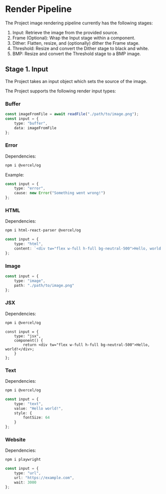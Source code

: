 # Render Pipeline

The Project image rendering pipeline currently has the following stages:

1. Input: Retrieve the image from the provided source.
2. Frame (Optional): Wrap the Input stage within a component.
3. Dither: Flatten, resize, and (optionally) dither the Frame stage.
4. Threshold: Resize and convert the Dither stage to black and white.
5. BMP: Resize and convert the Threshold stage to a BMP image.

## Stage 1. Input

The Project takes an input object which sets the source of the image.

The Project supports the following render input types:

### Buffer

```ts
const imageFromFile = await readFile("./path/to/image.png");
const input = {
    type: "buffer",
    data: imageFromFile
};
```

### Error

Dependencies:

```bash
npm i @vercel/og
```

Example:

```ts
const input = {
    type: "error",
    cause: new Error("Something went wrong!")
};
```

### HTML

Dependencies:

```bash
npm i html-react-parser @vercel/og
```

```ts
const input = {
    type: "html",
    content: `<div tw="flex w-full h-full bg-neutral-500">Hello, world!</div>`
};
```

### Image

```ts
const input = {
    type: "image",
    path: "./path/to/image.png"
};
```

### JSX

Dependencies:

```bash
npm i @vercel/og
```

```tsx
const input = {
    type: "jsx",
    component() {
        return <div tw="flex w-full h-full bg-neutral-500">Hello, world!</div>;
    }
};
```

### Text

Dependencies:

```bash
npm i @vercel/og
```

```ts
const input = {
    type: "text",
    value: "Hello world!",
    style: {
        fontSize: 64
    }
};
```

### Website

Dependencies:

```bash
npm i playwright
```

```ts
const input = {
    type: "url",
    url: "https://example.com",
    wait: 3000
};
```
